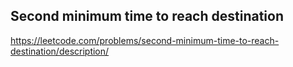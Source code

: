 ## Second minimum time to reach destination
https://leetcode.com/problems/second-minimum-time-to-reach-destination/description/
